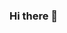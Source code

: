 ### Hi there 👋

<!--
**MrXujiang/MrXujiang** is a ✨ _special_ ✨ repository because its `README.md` (this file) appears on your GitHub profile.


I am Xu Xiaoxi, currently focusing on front-end engineering and visualization research. The recently developed projects include:

- [H5-Dooring | 让H5制作像搭积木一样简单](https://github.com/MrXujiang/h5-Dooring)
- [rc-drag | 支持PC端, 移动端的轻量级拖拽库](https://github.com/MrXujiang/rc-drag)
- [simpleCMS | 强大的支持多皮肤的开源CMS博客系统](https://github.com/MrXujiang/simpleCMS)
- [frontend-developer-roadmap | 大前端用不加班必备宝典](https://github.com/MrXujiang/frontend-developer-roadmap)

### Skill description

- 🔭 Javascript
- 🌱 React
- 👯 Vue
- 🤔 NodeJS
